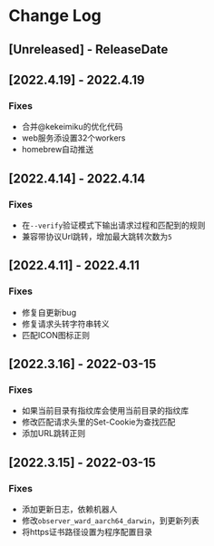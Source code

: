 # Change Log

<!-- next-header -->

## [Unreleased] - ReleaseDate

## [2022.4.19] - 2022.4.19

### Fixes

- 合并@kekeimiku的优化代码
- web服务添设置32个workers
- homebrew自动推送

## [2022.4.14] - 2022.4.14

### Fixes

- 在`--verify`验证模式下输出请求过程和匹配到的规则
- 兼容带协议Url跳转，增加最大跳转次数为`5`

## [2022.4.11] - 2022.4.11

### Fixes

- 修复自更新bug
- 修复请求头转字符串转义
- 匹配ICON图标正则

## [2022.3.16] - 2022-03-15

### Fixes

- 如果当前目录有指纹库会使用当前目录的指纹库
- 修改匹配请求头里的Set-Cookie为查找匹配
- 添加URL跳转正则

## [2022.3.15] - 2022-03-15

### Fixes

- 添加更新日志，依赖机器人
- 修改`observer_ward_aarch64_darwin`，到更新列表
- 将https证书路径设置为程序配置目录